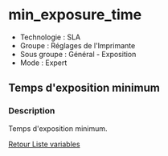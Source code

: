# min_exposure_time

* Technologie : SLA
* Groupe :  Réglages de l'Imprimante
* Sous groupe : Général - Exposition
* Mode : Expert

## Temps d'exposition minimum

### Description

Temps d'exposition minimum.

[Retour Liste variables](variable_list.md)